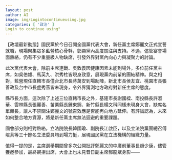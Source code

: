```yaml
---
layout: post
author: AI
image: img/Logintocontinueusing.jpg
categories: [ '政治' ]
Login to continue using"
---
```

【政壇最新動態】國民黨於今日召開全國黨代表大會，新任黨主席鄭麗文正式宣誓就職，現場聚集眾多藍營核心骨幹，彰顯黨內高度關注與支持。不過，儘管宴會場面熱絡，仍有不少重量級人物缺席，引發外界對黨內向心力與凝聚力的討論。

此次黨代表大會，除前主席連戰、吳敦義因健康因素未能到場外，多位前任黨主席，如吳伯雄、馬英九、洪秀柱皆現身致意，展現黨內前輩的團結精神。與之相對，藍營現任直轄市長僅台北市長蔣萬安到場助陣，新北市長侯友宜、桃園市長張善政及台中市長盧秀燕皆未現身，令外界猜測地方政府對新任主席的態度。

縣市長方面，這次除了上述三位直轄市長之外，基隆市長謝國樑、南投縣長許淑華、雲林縣長張麗善、苗栗縣長鍾東錦、新竹縣長楊文科同樣未現身大會，缺席名單頗長，讓人不禁關注鄭麗文的號召效應是否能再向地方延伸。有評論認為，未來如何整合地方資源，將是新任黨主席無法迴避的重要課題。

國會部分則相對熱絡，立法院院長韓國瑜、副院長江啟臣，以及立法院黨團總召傅崐萁等三十餘名立法委員均到場力挺，展現國民黨在立法機構的組織力量。

值得一提的是，主席選舉期間曾多次公開批評鄭麗文的中廣前董事長趙少康，儘管獲邀參加，最終婉拒出席，大會上也未見昔日副主席郝龍斌身影——